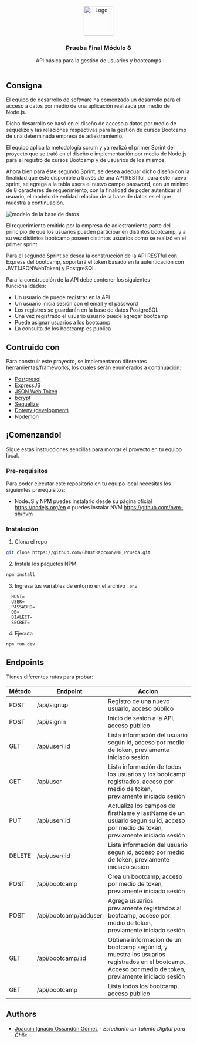<br/>
<p align="center">
  <a href="https://github.com/Gh0stRaccoon/M8_prueba">
    <img src="https://bootcamp.e-camp.cl/pluginfile.php/1/theme_edumy/headerlogo2/1691420266/Logo%20ECAMPb_alone1.png" alt="Logo" width="80" height="80">
  </a>

  <h3 align="center">Prueba Final Módulo 8</h3>

  <p align="center">
    API básica para la gestión de usuarios y bootcamps
    <br/>
    <br/>
  </p>
</p>

## Consigna

El equipo de desarrollo de software ha comenzado un desarrollo para el acceso a datos por medio de una aplicación realizada por medio de Node.js.

Dicho desarrollo se basó en el diseño de acceso a datos por medio de sequelize y las relaciones respectivas para la gestión de cursos Bootcamp de una determinada empresa de adiestramiento.

El equipo aplica la metodología scrum y ya realizó el primer Sprint del proyecto que se trató en el diseño e implementación por medio de Node.js para el registro de cursos Bootcamp y de usuarios de los mismos.

Ahora bien para éste segundo Sprint, se desea adecuar dicho diseño con la finalidad que éste disponible a través de una API RESTful, para éste nuevo sprint, se agrega a la tabla users el nuevo campo password, con un mínimo de 8 caracteres de requerimiento, con la finalidad de poder autenticar al usuario, el modelo de entidad relación de la base de datos es el que muestra a continuación.

![modelo de la base de datos](https://i.imgur.com/GojhGgK.png "modelo relacional de la base de datos")

El requerimiento emitido por la empresa de adiestramiento parte del principio de que los usuarios pueden participar en distintos bootcamp, y a su vez distintos bootcamp poseen distintos usuarios como se realizó en el primer sprint.

Para el segundo Sprint se desea la construcción de la API RESTful con Express del bootcamp, soportará el token basado en la autenticación con JWT(JSONWebToken) y PostgreSQL.

Para la construcción de la API debe contener los siguientes funcionalidades:

- Un usuario de puede registrar en la API
- Un usuario inicia sesión con el email y el password
- Los registros se guardarán en la base de datos PostgreSQL
- Una vez registrado el usuario usuario puede agregar bootcamp
- Puede asignar usuarios a los bootcamp
- La consulta de los bootcamp es pública

## Contruido con

Para construir este proyecto, se implementaron diferentes herramientas/frameworks, los cuales serán enumerados a continuación:

- [Postgresql](https://www.postgresql.org/)
- [ExpressJS](https://expressjs.com/)
- [JSON Web Token](https://github.com/auth0/node-jsonwebtoken)
- [bcrypt](https://www.npmjs.com/package/bcrypt)
- [Sequelize](https://sequelize.org/)
- [Dotenv (development)](https://www.npmjs.com/package/dotenv)
- [Nodemon](https://www.npmjs.com/package/nodemon)

## ¡Comenzando!

Sigue estas instrucciones sencillas para montar el proyecto en tu equipo local.

### Pre-requisitos

Para poder ejecutar este repositorio en tu equipo local necesitas los siguientes prerequisitos:

- NodeJS y NPM
  puedes instalarlo desde su página oficial https://nodejs.org/en
  o puedes instalar NVM https://github.com/nvm-sh/nvm

### Instalación

1. Clona el repo

```sh
git clone https://github.com/Gh0stRaccoon/M8_Prueba.git
```

2. Instala los paquetes NPM

```sh
npm install
```

3. Ingresa tus variables de entorno en el archivo `.env`

```
  HOST=
  USER=
  PASSWORD=
  DB=
  DIALECT=
  SECRET=
```

4. Ejecuta

```sh
npm run dev
```

## Endpoints

Tienes diferentes rutas para probar:

| Método | Endpoint              | Accion                                                                                                                                                 |
| ------ | --------------------- | ------------------------------------------------------------------------------------------------------------------------------------------------------ |
| POST   | /api/signup           | Registro de una nuevo usuario, acceso público                                                                                                          |
| POST   | /api/signin           | Inicio de sesion a la API, acceso público                                                                                                              |
| GET    | /api/user/:id         | Lista información del usuario según id, acceso por medio de token, previamente iniciado sesión                                                         |
| GET    | /api/user             | Lista información de todos los usuarios y los bootcamp registrados, acceso por medio de token, previamente iniciado sesión                             |
| PUT    | /api/user/:id         | Actualiza los campos de firstName y lastName de un usuario según su id, acceso por medio de token, previamente iniciado sesión                         |
| DELETE | /api/user/:id         | Lista información del usuario según id, acceso por medio de token, previamente iniciado sesión                                                         |
| POST   | /api/bootcamp         | Crea un bootcamp, acceso por medio de token, previamente iniciado sesión                                                                               |
| POST   | /api/bootcamp/adduser | Agrega usuarios previamente registrados al bootcamp, acceso por medio de token, previamente iniciado sesión                                            |
| GET    | /api/bootcamp/:id     | Obtiene información de un bootcamp según id, y muestra los usuarios registrados en el bootcamp. Acceso por medio de token, previamente iniciado sesión |
| GET    | /api/bootcamp         | Lista todos los bootcamp, acceso público                                                                                                               |

## Authors

- [Joaquín Ignacio Ossandón Gómez](https://github.com/Gh0stRaccoon) - _Estudiante en Talento Digital para Chile_

